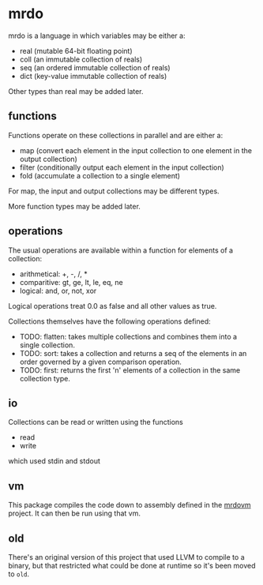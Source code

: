 mrdo
===
mrdo is a language in which variables may be either a:

* real (mutable 64-bit floating point)
* coll (an immutable collection of reals)
* seq (an ordered immutable collection of reals)
* dict (key-value immutable collection of reals)

Other types than real may be added later.

functions
---------

Functions operate on these collections in parallel and are either a:

* map (convert each element in the input collection to one element in the output
    collection)
* filter (conditionally output each element in the input collection)
* fold (accumulate a collection to a single element)

For map, the input and output collections may be different types.

More function types may be added later.

operations
----------
The usual operations are available within a function for elements of a
collection:

* arithmetical: +, -, /, *
* comparitive: gt, ge, lt, le, eq, ne
* logical: and, or, not, xor

Logical operations treat 0.0 as false and all other values as true.

Collections themselves have the following operations defined:

* TODO: flatten: takes multiple collections and combines them into a single
collection.
* TODO: sort: takes a collection and returns a seq of the elements in an order
governed by a given comparison operation.
* TODO: first: returns the first 'n' elements of a collection in the same collection
type.

io
--
Collections can be read or written using the functions

* read
* write

which used stdin and stdout

vm
--
This package compiles the code down to assembly defined in the
[mrdovm](https://github.com/dominichamon/mrdovm) project. It can then be
run using that vm.

old
--
There's an original version of this project that used LLVM to compile to a
binary, but that restricted what could be done at runtime so it's been moved
to `old`.
